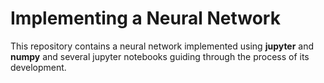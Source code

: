 # Implementing a Neural Network

This repository contains a neural network implemented using **jupyter** and **numpy** and several jupyter notebooks guiding through the process of its development.
